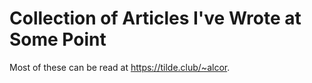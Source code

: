 # Collection of Articles I've Wrote at Some Point

Most of these can be read at https://tilde.club/~alcor.
